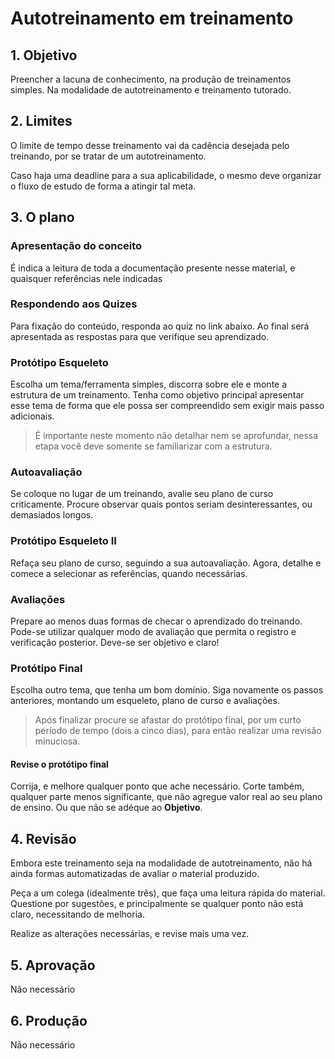 # Autotreinamento em treinamento

## 1. Objetivo
Preencher a lacuna de conhecimento, na produção de treinamentos simples. Na modalidade de autotreinamento e treinamento tutorado.

## 2. Limites
O limite de tempo desse treinamento vai da cadência desejada pelo treinando, por se tratar de um autotreinamento.

Caso haja uma deadline para a sua aplicabilidade, o mesmo deve organizar o fluxo de estudo de forma a atingir tal meta.

## 3. O plano
### Apresentação do conceito
É indica a leitura de toda a documentação presente nesse material, e quaisquer referências nele indicadas

### Respondendo aos Quizes
Para fixação do conteúdo, responda ao quiz no link abaixo. Ao final será apresentada as respostas para que verifique seu aprendizado.

### Protótipo Esqueleto
Escolha um tema/ferramenta simples, discorra sobre ele e monte a estrutura de um treinamento.
Tenha como objetivo principal apresentar esse tema de forma que ele possa ser compreendido sem exigir mais passo adicionais.

> É importante neste momento não detalhar nem se aprofundar, nessa etapa você deve somente se familiarizar com a estrutura.

### Autoavaliação
Se coloque no lugar de um treinando, avalie seu plano de curso criticamente. Procure observar quais pontos seriam desinteressantes, ou demasiados longos.

### Protótipo Esqueleto II
Refaça seu plano de curso, seguindo a sua autoavaliação.
Agora, detalhe e comece a selecionar as referências, quando necessárias.

### Avaliações
Prepare ao menos duas formas de checar o aprendizado do treinando.
Pode-se utilizar qualquer modo de avaliação que permita o registro e verificação posterior. Deve-se ser objetivo e claro!

### Protótipo Final
Escolha outro tema, que tenha um bom domínio.
Siga novamente os passos anteriores, montando um esqueleto, plano de curso e avaliações.

> Após finalizar procure se afastar do protótipo final, por um curto período de tempo (dois a cinco dias), para então realizar uma revisão minuciosa.

#### Revise o protótipo final
Corrija, e melhore qualquer ponto que ache necessário.
Corte também, qualquer parte menos significante, que não agregue valor real ao seu plano de ensino. Ou que não se adéque ao **Objetivo**.

## 4. Revisão
Embora este treinamento seja na modalidade de autotreinamento, não há ainda formas automatizadas de avaliar o material produzido.

Peça a um colega (idealmente três), que faça uma leitura rápida do material. Questione por sugestões, e principalmente se qualquer ponto não está claro, necessitando de melhoria.

Realize as alterações necessárias, e revise mais uma vez.

## 5. Aprovação
Não necessário

## 6. Produção
Não necessário


